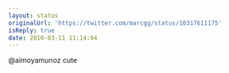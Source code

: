 ```yaml
---
layout: status
originalUrl: 'https://twitter.com/marcgg/status/10317611175'
isReply: true
date: 2010-03-11 11:14:04
---
```


@aimoyamunoz cute
